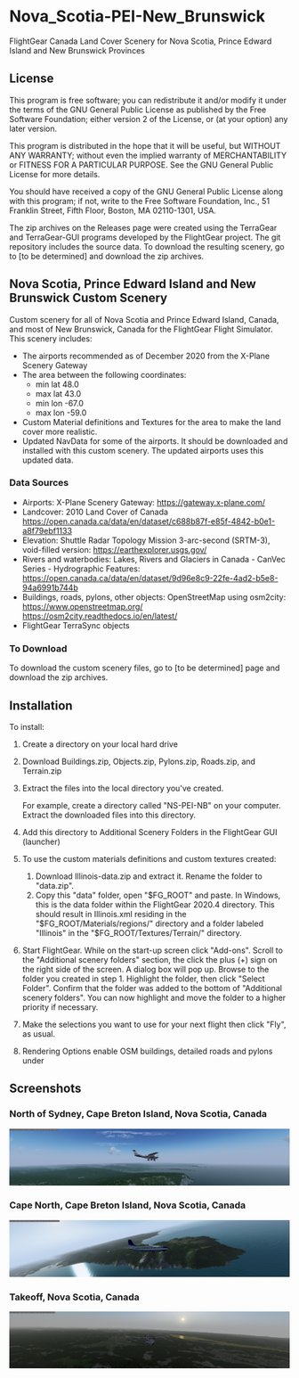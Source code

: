 # Nova_Scotia-PEI-New_Brunswick
FlightGear Canada Land Cover Scenery for Nova Scotia, Prince Edward Island and New Brunswick Provinces

## License
This program is free software; you can redistribute it and/or modify it under the terms of the GNU General Public License as published by the Free Software Foundation; either version 2 of the License, or (at your option) any later version.

This program is distributed in the hope that it will be useful, but WITHOUT ANY WARRANTY; without even the implied warranty of MERCHANTABILITY or FITNESS FOR A PARTICULAR PURPOSE. See the GNU General Public License for more details.

You should have received a copy of the GNU General Public License along with this program; if not, write to the Free Software Foundation, Inc., 51 Franklin Street, Fifth Floor, Boston, MA 02110-1301, USA.

The zip archives on the Releases page were created using the TerraGear and TerraGear-GUI programs developed by the FlightGear project. The git repository includes the source data. To download the resulting scenery, go to [to be determined] and download the zip archives.

## Nova Scotia, Prince Edward Island and New Brunswick Custom Scenery

Custom scenery for all of Nova Scotia and Prince Edward Island, Canada, and most of New Brunswick, Canada for the FlightGear Flight Simulator. This scenery includes:
- The airports recommended as of December 2020 from the X-Plane Scenery Gateway
- The area between the following coordinates: 
  - min lat 48.0
  - max lat 43.0
  - min lon -67.0
  - max lon -59.0 
- Custom Material definitions and Textures for the area to make the land cover more realistic.
- Updated NavData for some of the airports. It should be downloaded and installed with this custom scenery. The updated airports uses this updated data.

### Data Sources

- Airports: X-Plane Scenery Gateway: https://gateway.x-plane.com/
- Landcover: 2010 Land Cover of Canada https://open.canada.ca/data/en/dataset/c688b87f-e85f-4842-b0e1-a8f79ebf1133
- Elevation: Shuttle Radar Topology Mission 3-arc-second (SRTM-3), void-filled version: https://earthexplorer.usgs.gov/
- Rivers and waterbodies: Lakes, Rivers and Glaciers in Canada - CanVec Series - Hydrographic Features: https://open.canada.ca/data/en/dataset/9d96e8c9-22fe-4ad2-b5e8-94a6991b744b
- Buildings, roads, pylons, other objects: OpenStreetMap using osm2city: https://www.openstreetmap.org/ https://osm2city.readthedocs.io/en/latest/
- FlightGear TerraSync objects

### To Download

To download the custom scenery files, go to [to be determined] page and download the zip archives.

## Installation

To install:
1.  Create a directory on your local hard drive
1.  Download Buildings.zip, Objects.zip, Pylons.zip, Roads.zip, and Terrain.zip 
1.  Extract the files into the local directory you've created. 

    For example, create a directory called "NS-PEI-NB" on your computer. Extract the downloaded files into this directory. 

1.  Add this directory to Additional Scenery Folders in the FlightGear GUI (launcher) 
1.  To use the custom materials definitions and custom textures created:
    1.  Download Illinois-data.zip and extract it. Rename the folder to "data.zip".
    1.  Copy this "data" folder, open "$FG_ROOT" and paste. In Windows, this is the data folder within the FlightGear 2020.4 directory. This should result in Illinois.xml residing in the "$FG_ROOT/Materials/regions/" directory and a folder labeled "Illinois" in the "$FG_ROOT/Textures/Terrain/" directory.
 1.  Start FlightGear. While on the start-up screen click "Add-ons". Scroll to the "Additional scenery folders" section, the click the plus (+) sign on the right side of the screen. A dialog box will pop up. Browse to the folder you created in step 1. Highlight the folder, then click "Select Folder". Confirm that the folder was added to the bottom of "Additional scenery folders". You can now highlight and move the folder to a higher priority if necessary. 
 1.  Make the selections you want to use for your next flight then click "Fly", as usual.
 1.  Rendering Options enable OSM buildings, detailed roads and pylons under 

## Screenshots

### North of Sydney, Cape Breton Island, Nova Scotia, Canada
![North of Sydney, Cape Breton Island, Nova Scotia, Canada](https://github.com/LGBudd/Nova_Scotia-PEI-New_Brunswick/blob/main/Screenshots/North_of_Sydney_NS.png)

### Cape North, Cape Breton Island, Nova Scotia, Canada
![Cape North, Cape Breton Island, Nova Scotia, Canada](https://github.com/LGBudd/Nova_Scotia-PEI-New_Brunswick/blob/main/Screenshots/Cape_North_NS.png)

### Takeoff, Nova Scotia, Canada
![Takeoff, Nova Scotia, Canada](https://github.com/LGBudd/Nova_Scotia-PEI-New_Brunswick/blob/main/Screenshots/Nova_ScotiaD.png)
